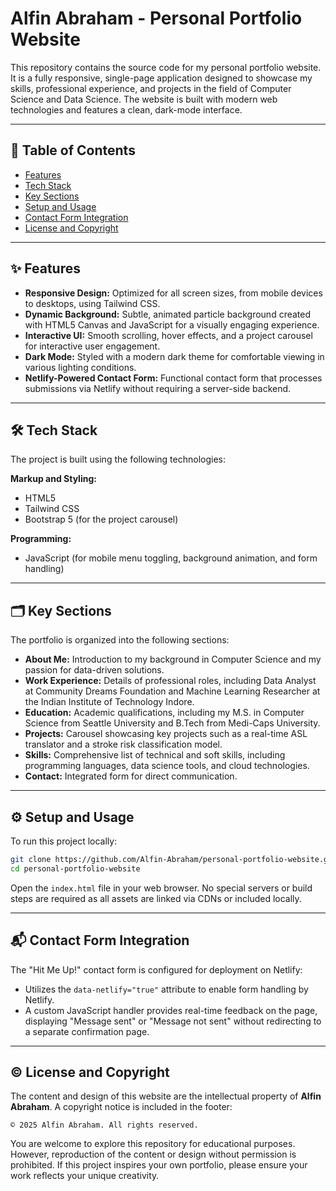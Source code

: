 # Alfin Abraham - Personal Portfolio Website

This repository contains the source code for my personal portfolio website. It is a fully responsive, single-page application designed to showcase my skills, professional experience, and projects in the field of Computer Science and Data Science. The website is built with modern web technologies and features a clean, dark-mode interface.

---

## 📑 Table of Contents
- [Features](#features)
- [Tech Stack](#tech-stack)
- [Key Sections](#key-sections)
- [Setup and Usage](#setup-and-usage)
- [Contact Form Integration](#contact-form-integration)
- [License and Copyright](#license-and-copyright)

---

## ✨ Features
- **Responsive Design:** Optimized for all screen sizes, from mobile devices to desktops, using Tailwind CSS.
- **Dynamic Background:** Subtle, animated particle background created with HTML5 Canvas and JavaScript for a visually engaging experience.
- **Interactive UI:** Smooth scrolling, hover effects, and a project carousel for interactive user engagement.
- **Dark Mode:** Styled with a modern dark theme for comfortable viewing in various lighting conditions.
- **Netlify-Powered Contact Form:** Functional contact form that processes submissions via Netlify without requiring a server-side backend.

---

## 🛠 Tech Stack
The project is built using the following technologies:

**Markup and Styling:**
- HTML5
- Tailwind CSS
- Bootstrap 5 (for the project carousel)

**Programming:**
- JavaScript (for mobile menu toggling, background animation, and form handling)

---

## 🗂 Key Sections
The portfolio is organized into the following sections:

- **About Me:** Introduction to my background in Computer Science and my passion for data-driven solutions.
- **Work Experience:** Details of professional roles, including Data Analyst at Community Dreams Foundation and Machine Learning Researcher at the Indian Institute of Technology Indore.
- **Education:** Academic qualifications, including my M.S. in Computer Science from Seattle University and B.Tech from Medi-Caps University.
- **Projects:** Carousel showcasing key projects such as a real-time ASL translator and a stroke risk classification model.
- **Skills:** Comprehensive list of technical and soft skills, including programming languages, data science tools, and cloud technologies.
- **Contact:** Integrated form for direct communication.

---

## ⚙️ Setup and Usage
To run this project locally:

```bash
git clone https://github.com/Alfin-Abraham/personal-portfolio-website.git
cd personal-portfolio-website
```

Open the `index.html` file in your web browser. No special servers or build steps are required as all assets are linked via CDNs or included locally.

---

## 📬 Contact Form Integration
The "Hit Me Up!" contact form is configured for deployment on Netlify:
- Utilizes the `data-netlify="true"` attribute to enable form handling by Netlify.
- A custom JavaScript handler provides real-time feedback on the page, displaying "Message sent" or "Message not sent" without redirecting to a separate confirmation page.

---

## © License and Copyright
The content and design of this website are the intellectual property of **Alfin Abraham**. A copyright notice is included in the footer:

```text
© 2025 Alfin Abraham. All rights reserved.
```

You are welcome to explore this repository for educational purposes. However, reproduction of the content or design without permission is prohibited. If this project inspires your own portfolio, please ensure your work reflects your unique creativity.
